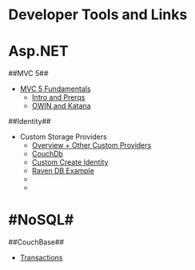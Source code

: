 Developer Tools and Links
========================


Asp.NET
========================

##MVC 5##
  * [MVC 5 Fundamentals](http://www.asp.net/mvc/videos/pluralsight-aspnet-mvc-5-fundamentals)
    * [Intro and Prerqs](http://pluralsight.com/training/Player?author=scott-allen&name=aspdotnet-mvc5-fundamentals-m1-introduction&mode=live&clip=0&course=aspdotnet-mvc5-fundamentals)
    * [OWIN and Katana](http://pluralsight.com/training/Player?author=scott-allen&name=aspdotnet-mvc5-fundamentals-m2-katana&mode=live&clip=0&course=aspdotnet-mvc5-fundamentals)

##Identity##
  * Custom Storage Providers
    * [Overview + Other Custom Providers](http://www.asp.net/identity/overview/extensibility/overview-of-custom-storage-providers-for-aspnet-identity)
    * [CouchDb](http://danielwertheim.se/2014/01/24/using-mycouch-to-store-asp-net-identity-data-in-couchdb-or-in-the-cloud-using-cloudant/)
    * [Custom Create Identity](//forums.asp.net/t/1946495.aspx?Custom+CreateIdentity)
    * [Raven DB Example](https://github.com/tugberkugurlu/AspNet.Identity.RavenDB)
    * 
    * 
#NoSQL#
==========================
##CouchBase##
 * [Transactions](http://stackoverflow.com/questions/12143957/couchbase-consistency)
  
